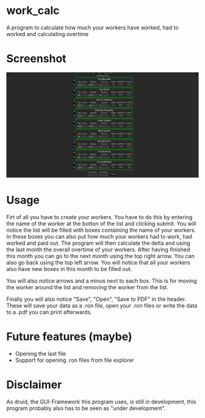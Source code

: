 # work_calc
A program to calculate how much your workers have worked, had to worked and calculating overtime

# Screenshot

![Screenshot](Screenshots/Work_Calc_Screenshot.png)

 # Usage
 Firt of all you have to create your workers. You have to do this by entering the name of the worker at the botton of the list and clicking submit. 
 You will notice the list will be filled with boxes containing the name of your workers. 
 In these boxes you can also put how much your workers had to work, had worked and paid out. 
 The program will then calculate the delta and using the last month the overall overtime of your workers.
 After having finished this month you can go to the next month using the top right arrow. You can also go back using the top left arrow.
 You will notice that all your workers also have new boxes in this month to be filled out.
 
 You will also notice arrows and a minus next to each box. This is for moving the worker around the list and removing the worker from the list.
 
 Finally you will also notice "Save", "Open", "Save to PDF" in the header. 
 These will save your data as a .ron file, open your .ron files or write the data to a .pdf you can print afterwards.
 
 # Future features (maybe)
 * Opening the last file
 * Support for opening .ron files from file explorer
 
 # Disclaimer
 As druid, the GUI-Framework this program uses, is still in development, this program probably also has to be seen as "under development".
